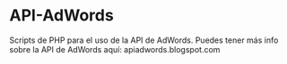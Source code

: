 # API-AdWords
Scripts de PHP para el uso de la API de AdWords. 
Puedes tener más info sobre la API de AdWords aquí: apiadwords.blogspot.com
